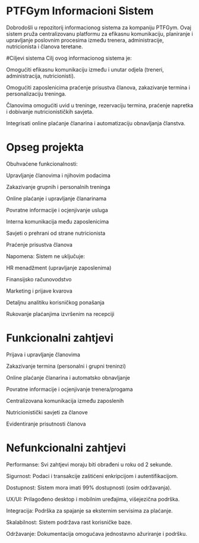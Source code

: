 # PTFGym Informacioni Sistem

Dobrodošli u repozitorij informacionog sistema za kompaniju PTFGym. Ovaj sistem pruža centralizovanu platformu za efikasnu komunikaciju, planiranje i upravljanje poslovnim procesima između trenera, administracije, nutricionista i članova teretane.

#Ciljevi sistema
Cilj ovog informacionog sistema je:

Omogućiti efikasnu komunikaciju između i unutar odjela (treneri, administracija, nutricionisti).

Omogućiti zaposlenicima praćenje prisustva članova, zakazivanje termina i personalizaciju treninga.

Članovima omogućiti uvid u treninge, rezervaciju termina, praćenje napretka i dobivanje nutricionističkih savjeta.

Integrisati online plaćanje članarina i automatizaciju obnavljanja članstva.

# Opseg projekta
Obuhvaćene funkcionalnosti:

Upravljanje članovima i njihovim podacima

Zakazivanje grupnih i personalnih treninga

Online plaćanje i upravljanje članarinama

Povratne informacije i ocjenjivanje usluga

Interna komunikacija među zaposlenicima

Savjeti o prehrani od strane nutricionista

Praćenje prisustva članova

Napomena: Sistem ne uključuje:

HR menadžment (upravljanje zaposlenima)

Finansijsko računovodstvo

Marketing i prijave kvarova

Detaljnu analitiku korisničkog ponašanja

Rukovanje plaćanjima izvršenim na recepciji

# Funkcionalni zahtjevi
Prijava i upravljanje članovima

Zakazivanje termina (personalni i grupni treninzi)

Online plaćanje članarina i automatsko obnavljanje

Povratne informacije i ocjenjivanje trenera/progama

Centralizovana komunikacija između zaposlenih

Nutricionistički savjeti za članove

Evidentiranje prisutnosti članova

# Nefunkcionalni zahtjevi
Performanse: Svi zahtjevi moraju biti obrađeni u roku od 2 sekunde.

Sigurnost: Podaci i transakcije zaštićeni enkripcijom i autentifikacijom.

Dostupnost: Sistem mora imati 99% dostupnosti (osim održavanja).

UX/UI: Prilagođeno desktop i mobilnim uređajima, višejezična podrška.

Integracija: Podrška za spajanje sa eksternim servisima za plaćanje.

Skalabilnost: Sistem podržava rast korisničke baze.

Održavanje: Dokumentacija omogućava jednostavno ažuriranje i podršku.
